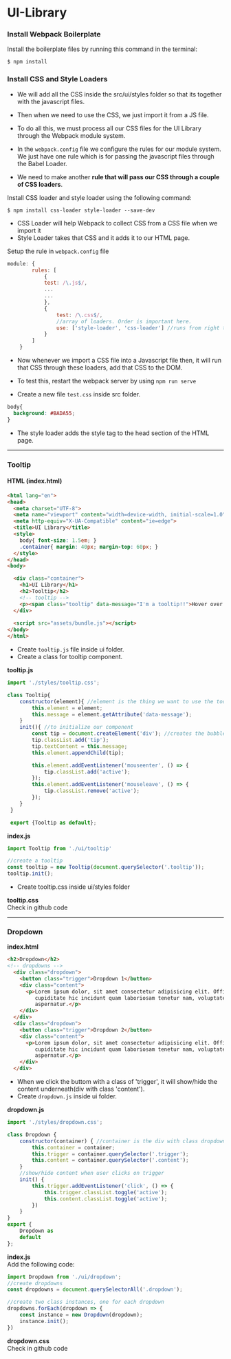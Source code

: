 # UI-Library

### Install Webpack Boilerplate 
Install the boilerplate files by running this command in the terminal:
```
$ npm install
```

### Install CSS and Style Loaders
- We will add all the CSS inside the src/ui/styles folder so that its together with the javascript files.
- Then when we need to use the CSS, we just import it from a JS file.
- To do all this, we must process all our CSS files for the UI Library through the Webpack module system.  

- In the `webpack.config` file we configure the rules for our module system. We just have one rule which is for passing the javascript files through the Babel Loader.
- We need to make another **rule that will pass our CSS through a couple of CSS loaders**.

Install CSS loader and style loader using the following command:
```
$ npm install css-loader style-loader --save-dev
```
- CSS Loader will help Webpack to collect CSS from a CSS file when we import it 
- Style Loader takes that CSS and it adds it to our HTML page.

Setup the rule in `webpack.config` file
```Javascript
module: {
        rules: [
            {
            test: /\.js$/,
            ...
            ...
            },
            {
                test: /\.css$/,
                //array of loaders. Order is important here.
                use: ['style-loader', 'css-loader'] //runs from right to left
            }
        ]
    }
```
- Now whenever we import a CSS file into a Javascript file then, it will run that CSS through these loaders, add that CSS to the DOM.

- To test this, restart the webpack server by using `npm run serve`
- Create a new file `test.css` inside src folder.
```CSS
body{
  background: #BADA55;
}
```
- The style loader adds the style tag to the head section of the HTML page.

---------------------------------------------------------------------------------------------------------------------------------------

### Tooltip

#### HTML (index.html)
```HTML
<html lang="en">
<head>
  <meta charset="UTF-8">
  <meta name="viewport" content="width=device-width, initial-scale=1.0">
  <meta http-equiv="X-UA-Compatible" content="ie=edge">
  <title>UI Library</title>
  <style>
    body{ font-size: 1.5em; }
    .container{ margin: 40px; margin-top: 60px; }
  </style>
</head>
<body>

  <div class="container">
    <h1>UI Library</h1>
    <h2>Tooltip</h2>
    <!-- tooltip -->
    <p><span class="tooltip" data-message="I'm a tooltip!!">Hover over me!</span></p>
  </div>
  
  <script src="assets/bundle.js"></script>
</body>
</html>
```
- Create `tooltip.js` file inside ui folder.
- Create a class for tooltip component.   

**tooltip.js**
```Javascript
import './styles/tooltip.css';

class Tooltip{
    constructor(element){ //element is the thing we want to use the tooltip on
        this.element = element;
        this.message = element.getAttribute('data-message');
    }
    init(){ //to initialize our component
        const tip = document.createElement('div'); //creates the bubble(tooltip)
        tip.classList.add('tip');
        tip.textContent = this.message;
        this.element.appendChild(tip);

        this.element.addEventListener('mouseenter', () => {
            tip.classList.add('active');
        });
        this.element.addEventListener('mouseleave', () => {
            tip.classList.remove('active');
        });
    }
 }

 export {Tooltip as default};
 ```

**index.js**
 ```Javascript
 import Tooltip from './ui/tooltip'

//create a tooltip
const tooltip = new Tooltip(document.querySelector('.tooltip'));
tooltip.init();
 ```
 
- Create tooltip.css inside ui/styles folder  

**tooltip.css**  
Check in github code

----------------------------------------------------------------------------------------------------------------------------------------

### Dropdown

**index.html**  
```HTML
<h2>Dropdown</h2>
<!-- dropdowns -->
  <div class="dropdown">
    <button class="trigger">Dropdown 1</button>
    <div class="content">
      <p>Lorem ipsum dolor, sit amet consectetur adipisicing elit. Officiis possimus, a natus totam sequi velit? Vel
         cupiditate hic incidunt quam laboriosam tenetur nam, voluptate, necessitatibus ex porro, soluta accusantium
         aspernatur.</p>
    </div>
  </div>
  <div class="dropdown">
    <button class="trigger">Dropdown 2</button>
    <div class="content">
      <p>Lorem ipsum dolor, sit amet consectetur adipisicing elit. Officiis possimus, a natus totam sequi velit? Vel
         cupiditate hic incidunt quam laboriosam tenetur nam, voluptate, necessitatibus ex porro, soluta accusantium
         aspernatur.</p>
    </div>
  </div>
```
- When we click the buttom with a class of 'trigger', it will show/hide the content underneath(div with class 'content').
- Create `dropdown.js` inside ui folder.  

**dropdown.js**  
```Javascript
import './styles/dropdown.css';

class Dropdown {
    constructor(container) { //container is the div with class dropdown
        this.container = container;
        this.trigger = container.querySelector('.trigger');
        this.content = container.querySelector('.content');
    }
    //show/hide content when user clicks on trigger
    init() {
        this.trigger.addEventListener('click', () => {
            this.trigger.classList.toggle('active');
            this.content.classList.toggle('active');
        })
    }
}
export {
    Dropdown as
    default
};
```

**index.js**  
Add the following code:
```Javascript code
import Dropdown from './ui/dropdown';
//create dropdowns
const dropdowns = document.querySelectorAll('.dropdown');

//create two class instances, one for each dropdown
dropdowns.forEach(dropdown => {
    const instance = new Dropdown(dropdown);
    instance.init();
})
```

**dropdown.css**  
Check in github code



 
